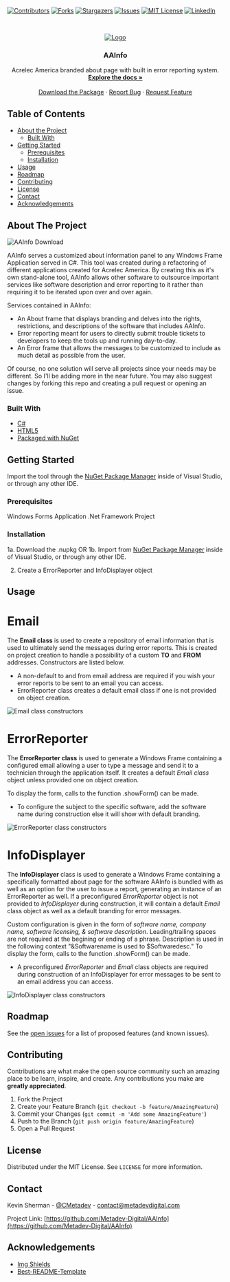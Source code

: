 <!--
*** Thanks for checking out this README Template. If you have a suggestion that would
*** make this better, please fork the repo and create a pull request or simply open
*** an issue with the tag "enhancement".
*** Thanks again! Now go create something AMAZING! :D
-->





<!-- PROJECT SHIELDS -->
<!--
*** I'm using markdown "reference style" links for readability.
*** Reference links are enclosed in brackets [ ] instead of parentheses ( ).
*** See the bottom of this document for the declaration of the reference variables
*** for contributors-url, forks-url, etc. This is an optional, concise syntax you may use.
*** https://www.markdownguide.org/basic-syntax/#reference-style-links
-->
[![Contributors][contributors-shield]][contributors-url]
[![Forks][forks-shield]][forks-url]
[![Stargazers][stars-shield]][stars-url]
[![Issues][issues-shield]][issues-url]
[![MIT License][license-shield]][license-url]
[![LinkedIn][linkedin-shield]][linkedin-url]



<!-- PROJECT LOGO -->
<br />
<p align="center">
  <a href="https://github.com/Metadev-Digital/AAInfo">
    <img src="https://www.metadevdigital.com/images/acr.png" alt="Logo">
  </a>

  <h3 align="center">AAInfo</h3>

  <p align="center">
    Acrelec America branded about page with built in error reporting system. 
    <br />
    <a href="https://github.com/Metadev-Digital/AAInfo"><strong>Explore the docs »</strong></a>
    <br />
    <br />
    <a href="https://www.nuget.org/packages/AAInfo/">Download the Package</a>
    ·
    <a href="https://github.com/Metadev-Digital/AAInfo/issues">Report Bug</a>
    ·
    <a href="https://github.com/Metadev-Digital/AAInfo/issues">Request Feature</a>
  </p>
</p>



<!-- TABLE OF CONTENTS -->
## Table of Contents

* [About the Project](#about-the-project)
  * [Built With](#built-with)
* [Getting Started](#getting-started)
  * [Prerequisites](#prerequisites)
  * [Installation](#installation)
* [Usage](#usage)
* [Roadmap](#roadmap)
* [Contributing](#contributing)
* [License](#license)
* [Contact](#contact)
* [Acknowledgements](#acknowledgements)



<!-- ABOUT THE PROJECT -->
## About The Project

<img src="https://www.metadevdigital.com/acrelec/aainfo/proj.png" alt="AAInfo Download">

AAInfo serves a customized about information panel to any Windows Frame Application served in C#. This tool was created during a refactoring of different applications created for Acrelec America. By creating this as it's own stand-alone tool, AAInfo allows other software to outsource important services like software description and error reporting to it rather than requiring it to be iterated upon over and over again.

Services contained in AAInfo:
* An About frame that displays branding and delves into the rights, restrictions, and descriptions of the software that includes AAInfo.
* Error reporting meant for users to directly submit trouble tickets to developers to keep the tools up and running day-to-day.
* An Error frame that allows the messages to be customized to include as much detail as possible from the user.

Of course, no one solution will serve all projects since your needs may be different. So I'll be adding more in the near future. You may also suggest changes by forking this repo and creating a pull request or opening an issue.

### Built With

* [C#](https://docs.microsoft.com/en-us/dotnet/csharp/)
* [HTML5](https://html.com/html5/)
* [Packaged with NuGet](https://www.nuget.org/)


<!-- GETTING STARTED -->
## Getting Started

Import the tool through the [NuGet Package Manager](https://docs.microsoft.com/en-us/nuget/consume-packages/install-use-packages-visual-studio) inside of Visual Studio, or through any other IDE.

### Prerequisites

Windows Forms Application .Net Framework Project

### Installation

1a. Download the .nupkg
      OR
1b. Import from [NuGet Package Manager](https://docs.microsoft.com/en-us/nuget/consume-packages/install-use-packages-visual-studio) inside of Visual Studio, or through any other IDE.

2. Create a ErrorReporter and InfoDisplayer object

<!-- USAGE EXAMPLES -->
## Usage

# Email

The **Email class** is used to create a repository of email information that is used to ultimately send the messages during error reports. This is created on project creation to handle a possibility of a custom **TO** and **FROM** addresses. Constructors are listed below.

* A non-default to and from email address are required if you wish your error reports to be sent to an email you can access.
* ErrorReporter class creates a default email class if one is not provided on object creation.

<img src="https://www.metadevdigital.com/acrelec/aainfo/snipet1.png" alt="Email class constructors">
  
# ErrorReporter

The **ErrorReporter class** is used to generate a Windows Frame containing a configured email allowing a user to type a message and send it to a technician through the application itself. It creates a default *Email class* object unless provided one on object creation.

To display the form, calls to the function .showForm() can be made.

* To configure the subject to the specific software, add the software name during construction else it will show with default branding.

<img src="https://www.metadevdigital.com/acrelec/aainfo/snipet2.png" alt="ErrorReporter class constructors">

# InfoDisplayer

The **InfoDisplayer** class is used to generate a Windows Frame containing a specifically formatted about page for the software AAInfo is bundled with as well as an option for the user to issue a report, generating an instance of an ErrorReporter as well. If a preconfigured *ErrorReporter* object is not provided to *InfoDisplayer* during construction, it will contain a default *Email* class object as well as a default branding for error messages.

Custom configuration is given in the form of *software name, company name, software licensing, & software description*. Leading/trailing spaces are not required at the begining or ending of a phrase. Description is used in the following context "&Softwarename is used to $Softwaredesc." To display the form, calls to the function .showForm() can be made.

* A preconfigured *ErrorReporter* and *Email* class objects are required during construction of an InfoDisplayer for error messages to be sent to an email address you can access.

<img src="https://www.metadevdigital.com/acrelec/aainfo/snipet3.png" alt="InfoDisplayer class constructors">

<!-- ROADMAP -->
## Roadmap

See the [open issues](https://github.com/Metadev-Digital/AAInfo/issues) for a list of proposed features (and known issues).



<!-- CONTRIBUTING -->
## Contributing

Contributions are what make the open source community such an amazing place to be learn, inspire, and create. Any contributions you make are **greatly appreciated**.

1. Fork the Project
2. Create your Feature Branch (`git checkout -b feature/AmazingFeature`)
3. Commit your Changes (`git commit -m 'Add some AmazingFeature'`)
4. Push to the Branch (`git push origin feature/AmazingFeature`)
5. Open a Pull Request



<!-- LICENSE -->
## License

Distributed under the MIT License. See `LICENSE` for more information.



<!-- CONTACT -->
## Contact

Kevin Sherman - [@CMetadev](https://twitter.com/cmetadev) - contact@metadevdigital.com

Project Link: [https://github.com/Metadev-Digital/AAInfo](https://github.com/Metadev-Digital/AAInfo)



<!-- ACKNOWLEDGEMENTS -->
## Acknowledgements
* [Img Shields](https://shields.io)
* [Best-README-Template](https://github.com/othneildrew/Best-README-Template/blob/master/README.md)


<!-- MARKDOWN LINKS & IMAGES -->
<!-- https://www.markdownguide.org/basic-syntax/#reference-style-links -->
[contributors-shield]: https://img.shields.io/github/contributors/github_username/repo.svg?style=flat-square
[contributors-url]: https://github.com/github_username/repo/graphs/contributors
[forks-shield]: https://img.shields.io/github/forks/github_username/repo.svg?style=flat-square
[forks-url]: https://github.com/github_username/repo/network/members
[stars-shield]: https://img.shields.io/github/stars/github_username/repo.svg?style=flat-square
[stars-url]: https://github.com/github_username/repo/stargazers
[issues-shield]: https://img.shields.io/github/issues/github_username/repo.svg?style=flat-square
[issues-url]: https://github.com/github_username/repo/issues
[license-shield]: https://img.shields.io/github/license/github_username/repo.svg?style=flat-square
[license-url]: https://github.com/github_username/repo/blob/master/LICENSE.txt
[linkedin-shield]: https://img.shields.io/badge/-LinkedIn-black.svg?style=flat-square&logo=linkedin&colorB=555
[linkedin-url]: https://linkedin.com/in/github_username
[product-screenshot]: images/screenshot.png


[contributors-shield]: https://img.shields.io/github/contributors/metadev-digital/aainfo.svg?style=flat-square
[contributors-url]: https://github.com/Metadev-Digital/AAInfo/graphs/contributors
[forks-shield]: https://img.shields.io/github/forks/github_username/repo.svg?style=flat-square
[forks-url]: https://github.com/Metadev-Digital/AAInfo/network/members
[stars-shield]: https://img.shields.io/github/stars/metadev-digital/aainfo.svg?style=flat-square
[stars-url]: https://github.com/Metadev-Digital/AAInfo/stargazers
[issues-shield]: https://img.shields.io/github/issues/metadev-digital/aainfo.svg?style=flat-square
[issues-url]: https://github.com/Metadev-Digital/AAInfo/issues
[license-shield]: https://img.shields.io/github/license/etadev-digital/aainfo.svg?style=flat-square
[license-url]: https://github.com/Metadev-Digital/AAInfo/blob/master/LICENSE
[linkedin-shield]: https://img.shields.io/badge/-LinkedIn-black.svg?style=flat-square&logo=linkedin&colorB=555
[linkedin-url]: https://www.linkedin.com/company/metadev-digital/
[product-screenshot]: https://www.metadevdigital.com/images/proj.png
